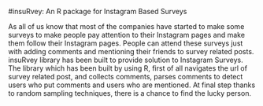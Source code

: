 #insuRvey: An R package for Instagram Based Surveys


As all of us know that most of the companies have started to make some surveys to make people pay attention to their Instagram pages and make them follow their Instagram pages. People can attend these surveys just with adding comments and mentioning their friends to survey related posts. 
insuRvey library has been built to provide solution to Instagram Surveys. The library which has been built by using R,  first of all navigates the url of survey related post, and collects comments, parses comments to detect users who put comments and users who are mentioned. At final step thanks to random sampling techniques, there is a chance to find the lucky person.
